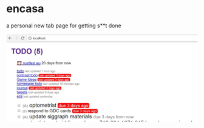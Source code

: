 # encasa

a personal new tab page for getting s\*\*t done

![screenshot](https://raw.githubusercontent.com/kevinw/encasa/master/docs/static/screenshot.jpg)


